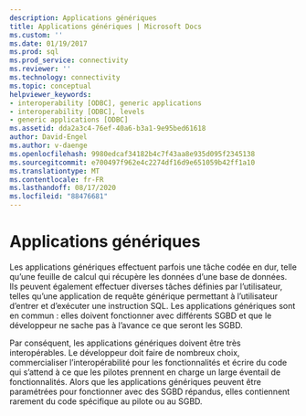 ```yaml
---
description: Applications génériques
title: Applications génériques | Microsoft Docs
ms.custom: ''
ms.date: 01/19/2017
ms.prod: sql
ms.prod_service: connectivity
ms.reviewer: ''
ms.technology: connectivity
ms.topic: conceptual
helpviewer_keywords:
- interoperability [ODBC], generic applications
- interoperability [ODBC], levels
- generic applications [ODBC]
ms.assetid: dda2a3c4-76ef-40a6-b3a1-9e95bed61618
author: David-Engel
ms.author: v-daenge
ms.openlocfilehash: 9980edcaf34182b4c7f43aa8e935d095f2345138
ms.sourcegitcommit: e700497f962e4c2274df16d9e651059b42ff1a10
ms.translationtype: MT
ms.contentlocale: fr-FR
ms.lasthandoff: 08/17/2020
ms.locfileid: "88476681"
---
```

# <a name="generic-applications"></a>Applications génériques
Les applications génériques effectuent parfois une tâche codée en dur, telle qu’une feuille de calcul qui récupère les données d’une base de données. Ils peuvent également effectuer diverses tâches définies par l’utilisateur, telles qu’une application de requête générique permettant à l’utilisateur d’entrer et d’exécuter une instruction SQL. Les applications génériques sont en commun : elles doivent fonctionner avec différents SGBD et que le développeur ne sache pas à l’avance ce que seront les SGBD.  
  
 Par conséquent, les applications génériques doivent être très interopérables. Le développeur doit faire de nombreux choix, commercialiser l’interopérabilité pour les fonctionnalités et écrire du code qui s’attend à ce que les pilotes prennent en charge un large éventail de fonctionnalités. Alors que les applications génériques peuvent être paramétrées pour fonctionner avec des SGBD répandus, elles contiennent rarement du code spécifique au pilote ou au SGBD.
